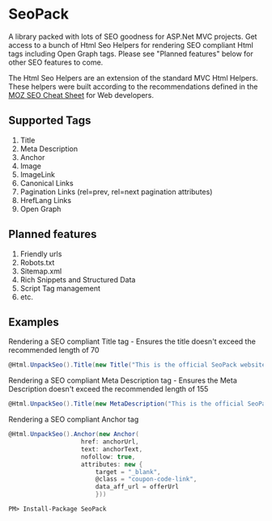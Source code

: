 # SeoPack

A library packed with lots of SEO goodness for ASP.Net MVC projects. Get access to a bunch of Html Seo Helpers for rendering SEO compliant Html tags including Open Graph tags. Please see "Planned features" below for other SEO features to come.

The Html Seo Helpers are an extension of the standard MVC Html Helpers. These helpers were built according to the recommendations defined in the [MOZ SEO Cheat Sheet](https://d2eeipcrcdle6.cloudfront.net/seo-cheat-sheet.pdf) for Web developers.

## Supported Tags
1. Title
2. Meta Description
3. Anchor
4. Image
5. ImageLink
6. Canonical Links
7. Pagination Links (rel=prev, rel=next pagination attributes)
8. HrefLang Links
9. Open Graph 

## Planned features
1. Friendly urls
2. Robots.txt
3. Sitemap.xml
4. Rich Snippets and Structured Data
5. Script Tag management
6. etc.

## Examples

Rendering a SEO compliant Title tag - Ensures the title doesn't exceed the recommended length of 70
```c#
@Html.UnpackSeo().Title(new Title("This is the official SeoPack website"))
```

Rendering a SEO compliant Meta Description tag - Ensures the Meta Description doesn't exceed the recommended length of 155
```c#
@Html.UnpackSeo().Title(new MetaDescription("This is the official SeoPack website"))
```

Rendering a SEO compliant Anchor tag
```c#
@Html.UnpackSeo().Anchor(new Anchor(
                    href: anchorUrl,
                    text: anchorText,
                    nofollow: true,
                    attributes: new {
                        target = "_blank",
                        @class = "coupon-code-link",
                        data_aff_url = offerUrl
                        }))
```


```
PM> Install-Package SeoPack
```
